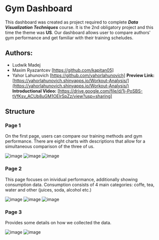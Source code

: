 # Gym Dashboard
This dashboard was created as project required to complete ***Data Visualization Techniques*** course. It is the 2nd obligatory project and this time the theme was **US**. Our dashboard allows user to compare authors' gym performance and get familiar with their training scheludes. 

## **Authors**: 
 - Ludwik Madej
 - Maxim Ryazantcev [https://github.com/kapitan05]
 - Yahor Lahunovich [https://github.com/yahorlahunovich]
**Preview Link:** [https://yahorlahunovich.shinyapps.io/Workout-Analysis/](https://yahorlahunovich.shinyapps.io/Workout-Analysis/)
**Introductional Video:** [https://drive.google.com/file/d/1j-PoSBS-tVfKsv_ACUb8uGM1OElrSpZz/view?usp=sharing]

## Structure
### Page 1
On the first page, users can compare our training methods and gym performance. There are eight charts with descriptions that allow for a simultaneous comparison of the three of us.

![image](https://github.com/user-attachments/assets/76d94289-5bb0-4adc-80ac-ac2a1416ee07)
![image](https://github.com/user-attachments/assets/d721f56e-22f8-452a-a516-bb790ccb8d6d)
![image](https://github.com/user-attachments/assets/833089f5-e8b4-4c79-b5e7-a99b3deea239)

### Page 2
This page focuses on inividual performance, additionally showing consumption data. Consumption consists of 4 main categories: coffe, tea, water and other (juices, soda, alcohol etc.)

![image](https://github.com/user-attachments/assets/4026e29e-dc0a-4bd6-89a0-dacd0e544911)
![image](https://github.com/user-attachments/assets/a0d57812-37f2-4eea-98cf-921abe5e8a44)
![image](https://github.com/user-attachments/assets/4003b7e0-27c5-43f7-9d21-111f4b720e10)

### Page 3
Provides some details on how we collected the data.

![image](https://github.com/user-attachments/assets/4d38a1cc-5717-43b7-8947-efe6ab0d4428)
![image](https://github.com/user-attachments/assets/bcb4b6d9-c24b-42db-a978-57cda10404db)









